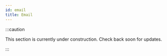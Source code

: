 ```yaml
---
id: email
title: Email
---
```


:::caution

This section is currently under construction. Check back soon for updates.

:::
